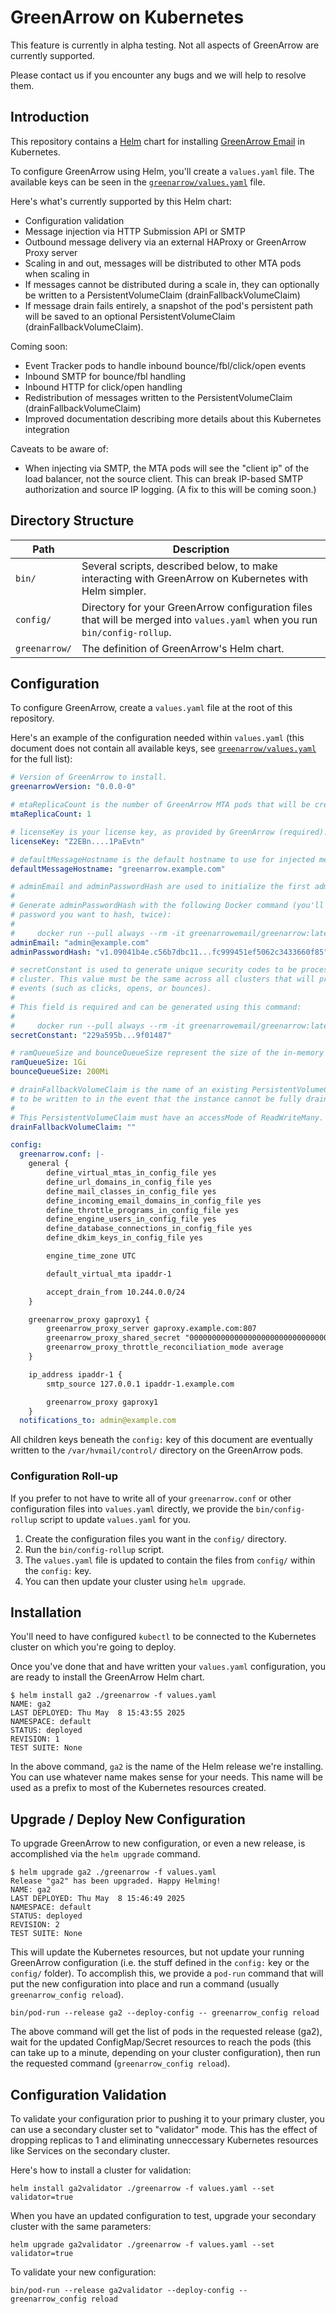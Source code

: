 # GreenArrow on Kubernetes

This feature is currently in alpha testing. Not all aspects of GreenArrow are currently supported.

Please contact us if you encounter any bugs and we will help to resolve them.


## Introduction

This repository contains a [Helm](https://helm.sh/) chart for installing [GreenArrow Email](https://greenarrowemail.com) in Kubernetes.

To configure GreenArrow using Helm, you'll create a `values.yaml` file. The available keys can be seen in the [`greenarrow/values.yaml`](./greenarrow/values.yaml) file.

Here's what's currently supported by this Helm chart:

* Configuration validation
* Message injection via HTTP Submission API or SMTP
* Outbound message delivery via an external HAProxy or GreenArrow Proxy server
* Scaling in and out, messages will be distributed to other MTA pods when scaling in
* If messages cannot be distributed during a scale in, they can optionally be written to a PersistentVolumeClaim (drainFallbackVolumeClaim)
* If message drain fails entirely, a snapshot of the pod's persistent path will be saved to an optional PersistentVolumeClaim (drainFallbackVolumeClaim).

Coming soon:

* Event Tracker pods to handle inbound bounce/fbl/click/open events
* Inbound SMTP for bounce/fbl handling
* Inbound HTTP for click/open handling
* Redistribution of messages written to the PersistentVolumeClaim (drainFallbackVolumeClaim)
* Improved documentation describing more details about this Kubernetes integration

Caveats to be aware of:

* When injecting via SMTP, the MTA pods will see the "client ip" of the load balancer, not the source client. This can
  break IP-based SMTP authorization and source IP logging. (A fix to this will be coming soon.)


## Directory Structure

| Path          | Description                                                                                                                |
| ------------- | -------------------------------------------------------------------------------------------------------------------------- |
| `bin/`        | Several scripts, described below, to make interacting with GreenArrow on Kubernetes with Helm simpler.                     |
| `config/`     | Directory for your GreenArrow configuration files that will be merged into `values.yaml` when you run `bin/config-rollup`. |
| `greenarrow/` | The definition of GreenArrow's Helm chart.                                                                                 |


## Configuration

To configure GreenArrow, create a `values.yaml` file at the root of this repository.

Here's an example of the configuration needed within `values.yaml`
(this document does not contain all available keys, see [`greenarrow/values.yaml`](./greenarrow/values.yaml) for the full list):

```yaml
# Version of GreenArrow to install.
greenarrowVersion: "0.0.0-0"

# mtaReplicaCount is the number of GreenArrow MTA pods that will be created.
mtaReplicaCount: 1

# licenseKey is your license key, as provided by GreenArrow (required).
licenseKey: "Z2EBn....1PaEvtn"

# defaultMessageHostname is the default hostname to use for injected messages (required).
defaultMessageHostname: "greenarrow.example.com"

# adminEmail and adminPasswordHash are used to initialize the first admin user (required).
#
# Generate adminPasswordHash with the following Docker command (you'll be prompted to enter the
# password you want to hash, twice):
#
#     docker run --pull always --rm -it greenarrowemail/greenarrow:latest generate_password_hash
adminEmail: "admin@example.com"
adminPasswordHash: "v1.09041b4e.c56b7dbc11...fc999451ef5062c3433660f85"

# secretConstant is used to generate unique security codes to be processed by this GreenArrow
# cluster. This value must be the same across all clusters that will process each others inbound
# events (such as clicks, opens, or bounces).
#
# This field is required and can be generated using this command:
#
#     docker run --pull always --rm -it greenarrowemail/greenarrow:latest generate_secret_constant
secretConstant: "229a595b...9f01487"

# ramQueueSize and bounceQueueSize represent the size of the in-memory delivery queues.
ramQueueSize: 1Gi
bounceQueueSize: 200Mi

# drainFallbackVolumeClaim is the name of an existing PersistentVolumeClaim that you want messages
# to be written to in the event that the instance cannot be fully drained.
#
# This PersistentVolumeClaim must have an accessMode of ReadWriteMany.
drainFallbackVolumeClaim: ""

config:
  greenarrow.conf: |-
    general {
        define_virtual_mtas_in_config_file yes
        define_url_domains_in_config_file yes
        define_mail_classes_in_config_file yes
        define_incoming_email_domains_in_config_file yes
        define_throttle_programs_in_config_file yes
        define_engine_users_in_config_file yes
        define_database_connections_in_config_file yes
        define_dkim_keys_in_config_file yes

        engine_time_zone UTC

        default_virtual_mta ipaddr-1

        accept_drain_from 10.244.0.0/24
    }

    greenarrow_proxy gaproxy1 {
        greenarrow_proxy_server gaproxy.example.com:807
        greenarrow_proxy_shared_secret "00000000000000000000000000000001"
        greenarrow_proxy_throttle_reconciliation_mode average
    }

    ip_address ipaddr-1 {
        smtp_source 127.0.0.1 ipaddr-1.example.com

        greenarrow_proxy gaproxy1
    }
  notifications_to: admin@example.com
```

All children keys beneath the `config:` key of this document are eventually written to the `/var/hvmail/control/` directory on the GreenArrow pods.

### Configuration Roll-up

If you prefer to not have to write all of your `greenarrow.conf` or other configuration files into `values.yaml` directly, we provide the `bin/config-rollup` script to update `values.yaml` for you.

1. Create the configuration files you want in the `config/` directory.
2. Run the `bin/config-rollup` script.
3. The `values.yaml` file is updated to contain the files from `config/` within the `config:` key.
4. You can then update your cluster using `helm upgrade`.


## Installation

You'll need to have configured `kubectl` to be connected to the Kubernetes cluster on which you're going to deploy.

Once you've done that and have written your `values.yaml` configuration, you are ready to install the GreenArrow Helm chart.

```
$ helm install ga2 ./greenarrow -f values.yaml
NAME: ga2
LAST DEPLOYED: Thu May  8 15:43:55 2025
NAMESPACE: default
STATUS: deployed
REVISION: 1
TEST SUITE: None
```

In the above command, `ga2` is the name of the Helm release we're installing. You can use whatever name makes sense for
your needs. This name will be used as a prefix to most of the Kubernetes resources created.


## Upgrade / Deploy New Configuration

To upgrade GreenArrow to new configuration, or even a new release, is accomplished via the `helm upgrade` command.

```
$ helm upgrade ga2 ./greenarrow -f values.yaml
Release "ga2" has been upgraded. Happy Helming!
NAME: ga2
LAST DEPLOYED: Thu May  8 15:46:49 2025
NAMESPACE: default
STATUS: deployed
REVISION: 2
TEST SUITE: None
```

This will update the Kubernetes resources, but not update your running GreenArrow configuration (i.e. the stuff defined
in the `config:` key or the `config/` folder). To accomplish this, we provide a `pod-run` command that will put the new
configuration into place and run a command (usually `greenarrow_config reload`).

```
bin/pod-run --release ga2 --deploy-config -- greenarrow_config reload
```

The above command will get the list of pods in the requested release (ga2), wait for the updated ConfigMap/Secret resources
to reach the pods (this can take up to a minute, depending on your cluster configuration), then run the requested command (`greenarrow_config reload`).


## Configuration Validation

To validate your configuration prior to pushing it to your primary cluster, you can use a secondary cluster set to
"validator" mode. This has the effect of dropping replicas to 1 and eliminating unneccessary Kubernetes resources like
Services on the secondary cluster.

Here's how to install a cluster for validation:

```
helm install ga2validator ./greenarrow -f values.yaml --set validator=true
```

When you have an updated configuration to test, upgrade your secondary cluster with the same parameters:

```
helm upgrade ga2validator ./greenarrow -f values.yaml --set validator=true
```

To validate your new configuration:

```
bin/pod-run --release ga2validator --deploy-config -- greenarrow_config reload
```
